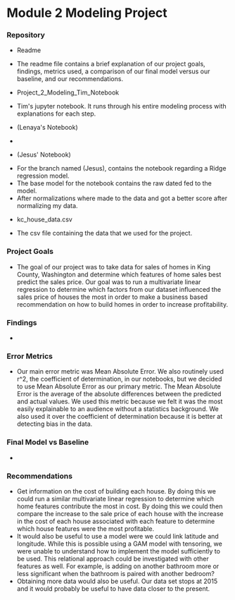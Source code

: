 # Module 2 Modeling Project

### Repository
* Readme
- The readme file contains a brief explanation of our project goals, findings, metrics used, a comparison of our final model versus our baseline, and our recommendations. 
* Project_2_Modeling_Tim_Notebook
- Tim's jupyter notebook. It runs through his entire modeling process with explanations for each step.
* (Lenaya's Notebook)
-
* (Jesus' Notebook)
- For the branch named (Jesus), contains the notebook regarding a Ridge regression model.
- The base model for the notebook contains the raw dated fed to the model.
- After normalizations where made to the data and got a better score after normalizing my data.
* kc_house_data.csv
- The csv file containing the data that we used for the project.

### Project Goals
* The goal of our project was to take data for sales of homes in King County, Washington and determine which features of home sales best predict the sales price. Our goal was to run a multivariate linear regression to determine which factors from our dataset influenced the sales price of houses the most in order to make a business based recommendation on how to build homes in order to increase profitability.

### Findings
* 

### Error Metrics
* Our main error metric was Mean Absolute Error. We also routinely used r^2, the coefficient of determination, in our notebooks, but we decided to use Mean Absolute Error as our primary metric. 
  The Mean Absolute Error is the average of the absolute differences between the predicted and actual values. We used this metric because we felt it was the most easily explainable to an audience without a statistics background. We also used it over the coefficient of determination because it is better at detecting bias in the data. 

### Final Model vs Baseline
*

### Recommendations
* Get information on the cost of building each house. By doing this we could run a similar multivariate linear regression to determine which home features contribute the most in cost. By doing this we could then compare the increase to the sale price of each house with the increase in the cost of each house associated with each feature to determine which house features were the most profitable.
* It would also be useful to use a model were we could link latitude and longitude. While this is possible using a GAM model with tensoring, we were unable to understand how to implement the model sufficiently to be used. This relational approach could be investigated with other features as well. For example, is adding on another bathroom more or less significant when the bathroom is paired with another bedroom?
* Obtaining more data would also be useful. Our data set stops at 2015 and it would probably be useful to have data closer to the present.
